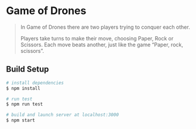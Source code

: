 # Game of Drones

> In Game of Drones there are two players trying to conquer each other.
>
> Players take turns to make their move, choosing Paper, Rock or Scissors.
  Each move beats another, just like the game “Paper, rock, scissors”.

## Build Setup

``` bash
# install dependencies
$ npm install

# run test
$ npm run test

# build and launch server at localhost:3000
$ npm start
```